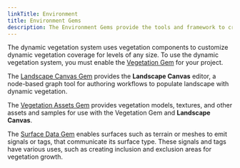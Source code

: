 ```yaml
---
linkTitle: Environment
title: Environment Gems
description: The Environment Gems provide the tools and framework to create natural-looking vegetation in Open 3D Engine (O3DE) projects.
---
```


The dynamic vegetation system uses vegetation components to customize dynamic vegetation coverage for levels of any size. To use the dynamic vegetation system, you must enable the [Vegetation Gem](./vegetation) for your project.

The [Landscape Canvas Gem](./landscape-canvas) provides the **Landscape Canvas** editor, a node-based graph tool for authoring workflows to populate landscape with dynamic vegetation.

The [Vegetation Assets Gem](./vegetation-gem-assets) provides vegetation models, textures, and other assets and samples for use with the Vegetation Gem and **Landscape Canvas**.

The [Surface Data Gem](./surface-data.md) enables surfaces such as terrain or meshes to emit signals or tags, that communicate its surface type. These signals and tags have various uses, such as creating inclusion and exclusion areas for vegetation growth.
